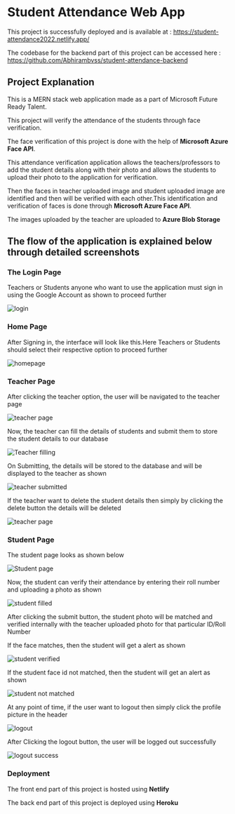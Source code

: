 # Student Attendance Web App

This project is successfully deployed and is available at : https://student-attendance2022.netlify.app/

The codebase for the backend part of this project can be accessed here : https://github.com/Abhirambvss/student-attendance-backend

## Project Explanation

This is a MERN stack web application made as a part of Microsoft Future Ready Talent.

This project will verify the attendance of the students through face verification.

The face verification of this project is done with the help of **Microsoft Azure Face API**.

This attendance verification application allows the teachers/professors to add the student details along with their photo and allows the students to upload their photo to the application for verification.

Then the faces in teacher uploaded image and student uploaded image are identified and then will be verified with each other.This identification and verification of faces is done through **Microsoft Azure Face API**.

The images uploaded by the teacher are uploaded to **Azure Blob Storage**

## The flow of the application is explained below through detailed screenshots 

### The Login Page

Teachers or Students anyone who want to use the application must sign in using the Google Account as shown to proceed further

![login](https://user-images.githubusercontent.com/67111658/164230897-2f9c4cb4-b338-4481-b54c-61ebbb5d9f14.PNG)

### Home Page

After Signing in, the interface will look like this.Here Teachers or Students should select their respective option to proceed further

![homepage](https://user-images.githubusercontent.com/67111658/164232187-109d61f6-1dd3-498c-8931-4ab09cb37a2a.PNG)

### Teacher Page

After clicking the teacher option, the user will be navigated to the teacher page

![teacher page](https://user-images.githubusercontent.com/67111658/164233598-d67b9459-c42a-4ba5-a70d-7b42dde070a9.PNG)

Now, the teacher can fill the details of students and submit them to store the student details to our database

![Teacher filling](https://user-images.githubusercontent.com/67111658/164234010-0afbb633-5828-4a88-9717-3956d571d8dc.PNG)

On Submitting, the details will be stored to the database and will be displayed to the teacher as shown

![teacher submitted](https://user-images.githubusercontent.com/67111658/164234316-9c191633-b75c-4f98-b8b0-fc57b9f5e936.PNG)

If the teacher want to delete the student details then simply by clicking the delete button the details will be deleted

![teacher page](https://user-images.githubusercontent.com/67111658/164233598-d67b9459-c42a-4ba5-a70d-7b42dde070a9.PNG)

### Student Page

The student page looks as shown below

![Student page](https://user-images.githubusercontent.com/67111658/164235008-71c00060-29b4-4c71-8479-eca85681a4aa.PNG)

Now, the student can verify their attendance by entering their roll number and uploading a photo as shown

![student filled](https://user-images.githubusercontent.com/67111658/164236285-bbdf2997-c493-4d71-85ab-2b6ec25ad0b9.PNG)

After clicking the submit button, the student photo will be matched and verified internally with the teacher uploaded photo for that particular ID/Roll Number

If the face matches, then the student will get a alert as shown 

![student verified](https://user-images.githubusercontent.com/67111658/164236988-27052646-e1a6-4e23-858d-ed19773b7427.PNG)

If the student face id not matched, then the student will get an alert as shown

![student not matched](https://user-images.githubusercontent.com/67111658/164237305-421b2e8f-c481-427f-b503-117f053a1327.PNG)

At any point of time, if the user want to logout then simply click the profile picture in the header

![logout](https://user-images.githubusercontent.com/67111658/164232531-77a3a979-505b-4ac8-b195-c2df35eb7f91.PNG)

After Clicking the logout button, the user will be logged out successfully

![logout success](https://user-images.githubusercontent.com/67111658/164232721-cef8641b-2345-4376-8f06-21273822efdd.PNG)

### Deployment

The front end part of this project is hosted using **Netlify**

The back end part of this project is deployed using **Heroku**
